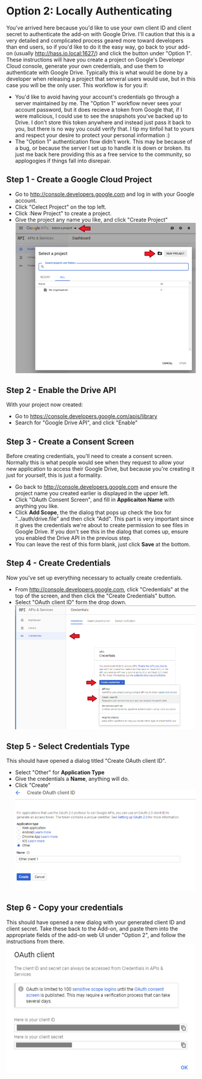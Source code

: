 # Option 2: Locally Authenticating
You've arrived here because you'd like to use your own client ID and client secret to authenticate the add-on with Google Drive.  I'll caution that this is a very detailed and complicated process geared more toward developers than end users, so if you'd like to do it the easy way, go back to your add-on (usually http://hass.io.local:1627/) and click the button under "Option 1".  These instructions will have you create a project on Google's Develoepr Cloud console, generate your own credentials, and use them to authenticate with Google Drive.  Typically this is what would be done by a developer when releasing a project that serveral users would use, but in this case you will be the only user.  This workflow is for you if:
* You'd like to avoid having your account's credentials go through a server maintained by me.  The "Option 1" workflow never sees your account password, but it does recieve a token from Google that, if I were malicious, I could use to see the snapshots you've backed up to Drive.  I don't store this token anywhere and instead just pass it back to you, but there is no way you could verify that.  I tip my tinfoil hat to yours and respect your desire to protect your personal information :)
* The "Option 1" authentication flow didn't work.  This may be because of a bug, or because the server I set up to handle it is down or broken.  Its just me back here providing this as a free service to the community, so applogogies if things fall into disrepair.

## Step 1 - Create a Google Cloud Project
* Go to http://console.developers.google.com and log in with your Google account.
* Click "Celect Project" on the top left.
* Click :New Project" to create a project.
* Give the project any name you like, and click "Create Project"
![](images/step1.png)

## Step 2 - Enable the Drive API
With your project now created:
* Go to https://console.developers.google.com/apis/library
* Search for "Google Drive API", and click "Enable"

## Step 3 - Create a Consent Screen
Before creating credentials, you'll need to create a consent screen.  Normally this is what people would see when they request to allow your new application to access their Google Drive, but because you're creating it just for yourself, this is just a formality.
* Go back to http://console.developers.google.com and ensure the project name you created earlier is displayed in the upper left.
* Click "OAuth Consent Screen", and fill in **Applicaiton Name** with anything you like.
* Click **Add Scope**, the the dialog that pops up  check the box for "../auth/drive.file" and then click "Add".  This part is very important since it gives the credentials we're about to create permission to see files in Google Drive.  If you don't see this in the dialog that comes up, ensure you enabled the Drive API in the previous step.
* You can leave the rest of this form blank, just click **Save** at the bottom.

## Step 4 - Create Credentials
Now you've set up everything necessary to actually create credentials.
* From http://console.developers.google.com, click "Credentials" at the top of the screen, and then click the "Create Credentials" button.
* Select "OAuth client ID" form the drop down.
![](images/step3.png)

## Step 5 - Select Credentials Type
This should have opened a dialog titled "Create OAuth client ID".
* Select "Other" for **Application Type**
* Give the credentials a **Name**, anything will do.
* Click "Create"
![](images/step4.png)

## Step 6 - Copy your credentials
This should have opened a new dialog with your generated client ID and client secret.  Take these back to the Add-on, and paste them into the appropriate fields of the add-on web UI under "Option 2", and follow the instructions from there.
![](images/step5.png)
